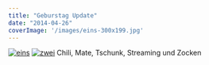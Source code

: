 ```yaml
---
title: "Geburstag Update"
date: "2014-04-26"
coverImage: '/images/eins-300x199.jpg'
---
```


[![eins](../images/eins-300x199.jpg)](https://hackzogtum-coburg.de/wp-content/uploads/2014/04/eins.jpg) [![zwei](../images/zwei-300x199.jpg)](https://hackzogtum-coburg.de/wp-content/uploads/2014/04/zwei.jpg) Chili, Mate, Tschunk, Streaming und Zocken
